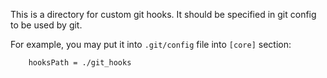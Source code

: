 This is a directory for custom git hooks. It should be specified in git config to be used by git.

For example, you may put it into ```.git/config``` file into ```[core]``` section:
```
    hooksPath = ./git_hooks
```
